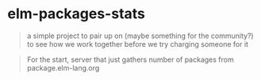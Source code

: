 # elm-packages-stats

> a simple project to pair up on (maybe something for the community?) to see how we work together before we try charging someone for it

> For the start, server that just gathers number of packages from package.elm-lang.org
